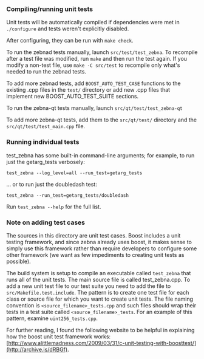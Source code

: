 ### Compiling/running unit tests

Unit tests will be automatically compiled if dependencies were met in `./configure`
and tests weren't explicitly disabled.

After configuring, they can be run with `make check`.

To run the zebnad tests manually, launch `src/test/test_zebna`. To recompile
after a test file was modified, run `make` and then run the test again. If you
modify a non-test file, use `make -C src/test` to recompile only what's needed
to run the zebnad tests.

To add more zebnad tests, add `BOOST_AUTO_TEST_CASE` functions to the existing
.cpp files in the `test/` directory or add new .cpp files that
implement new BOOST_AUTO_TEST_SUITE sections.

To run the zebna-qt tests manually, launch `src/qt/test/test_zebna-qt`

To add more zebna-qt tests, add them to the `src/qt/test/` directory and
the `src/qt/test/test_main.cpp` file.

### Running individual tests

test_zebna has some built-in command-line arguments; for
example, to run just the getarg_tests verbosely:

    test_zebna --log_level=all --run_test=getarg_tests

... or to run just the doubledash test:

    test_zebna --run_test=getarg_tests/doubledash

Run `test_zebna --help` for the full list.

### Note on adding test cases

The sources in this directory are unit test cases.  Boost includes a
unit testing framework, and since zebna already uses boost, it makes
sense to simply use this framework rather than require developers to
configure some other framework (we want as few impediments to creating
unit tests as possible).

The build system is setup to compile an executable called `test_zebna`
that runs all of the unit tests.  The main source file is called
test_zebna.cpp. To add a new unit test file to our test suite you need
to add the file to `src/Makefile.test.include`. The pattern is to create
one test file for each class or source file for which you want to create
unit tests.  The file naming convention is `<source_filename>_tests.cpp`
and such files should wrap their tests in a test suite
called `<source_filename>_tests`. For an example of this pattern,
examine `uint256_tests.cpp`.

For further reading, I found the following website to be helpful in
explaining how the boost unit test framework works:
[http://www.alittlemadness.com/2009/03/31/c-unit-testing-with-boosttest/](http://archive.is/dRBGf).
